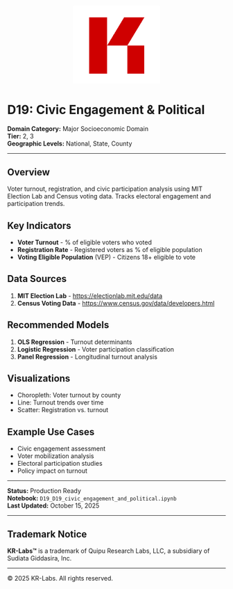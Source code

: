 <div align="center">
  <img src="../../../assets/images/KRLabs_WebLogo.png" alt="KR-Labs" width="200">
</div>

# D19: Civic Engagement & Political

**Domain Category:** Major Socioeconomic Domain  
**Tier:** 2, 3  
**Geographic Levels:** National, State, County

---

## Overview

Voter turnout, registration, and civic participation analysis using MIT Election Lab and Census voting data. Tracks electoral engagement and participation trends.

## Key Indicators

- **Voter Turnout** - % of eligible voters who voted
- **Registration Rate** - Registered voters as % of eligible population
- **Voting Eligible Population** (VEP) - Citizens 18+ eligible to vote

## Data Sources

1. **MIT Election Lab** - https://electionlab.mit.edu/data
2. **Census Voting Data** - https://www.census.gov/data/developers.html

## Recommended Models

1. **OLS Regression** - Turnout determinants
2. **Logistic Regression** - Voter participation classification
3. **Panel Regression** - Longitudinal turnout analysis

## Visualizations

- Choropleth: Voter turnout by county
- Line: Turnout trends over time
- Scatter: Registration vs. turnout

## Example Use Cases

- Civic engagement assessment
- Voter mobilization analysis
- Electoral participation studies
- Policy impact on turnout

---

**Status:** Production Ready  
**Notebook:** `D19_D19_civic_engagement_and_political.ipynb`  
**Last Updated:** October 15, 2025

---

## Trademark Notice

**KR-Labs™** is a trademark of Quipu Research Labs, LLC, a subsidiary of Sudiata Giddasira, Inc.

---

© 2025 KR-Labs. All rights reserved.
